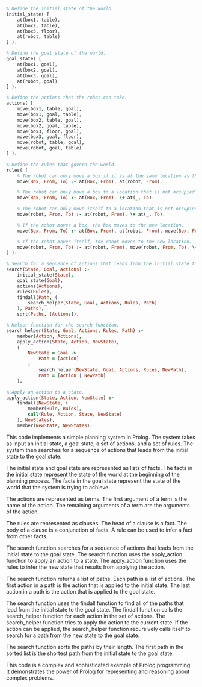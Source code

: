 ```prolog
% Define the initial state of the world.
initial_state( [
    at(box1, table),
    at(box2, table),
    at(box3, floor),
    at(robot, table)
] ).

% Define the goal state of the world.
goal_state( [
    at(box1, goal),
    at(box2, goal),
    at(box3, goal),
    at(robot, goal)
] ).

% Define the actions that the robot can take.
actions( [
    move(box1, table, goal),
    move(box1, goal, table),
    move(box2, table, goal),
    move(box2, goal, table),
    move(box3, floor, goal),
    move(box3, goal, floor),
    move(robot, table, goal),
    move(robot, goal, table)
] ).

% Define the rules that govern the world.
rules( [
    % The robot can only move a box if it is at the same location as the box.
    move(Box, From, To) :- at(Box, From), at(robot, From).

    % The robot can only move a box to a location that is not occupied by another box.
    move(Box, From, To) :- at(Box, From), \+ at(_, To).

    % The robot can only move itself to a location that is not occupied by another box.
    move(robot, From, To) :- at(robot, From), \+ at(_, To).

    % If the robot moves a box, the box moves to the new location.
    move(Box, From, To) :- at(Box, From), at(robot, From), move(Box, From, To), \+ at(Box, From).

    % If the robot moves itself, the robot moves to the new location.
    move(robot, From, To) :- at(robot, From), move(robot, From, To), \+ at(robot, From).
] ).

% Search for a sequence of actions that leads from the initial state to the goal state.
search(State, Goal, Actions) :-
    initial_state(State),
    goal_state(Goal),
    actions(Actions),
    rules(Rules),
    findall(Path, (
        search_helper(State, Goal, Actions, Rules, Path)
    ), Paths),
    sort(Paths, [Actions]).

% Helper function for the search function.
search_helper(State, Goal, Actions, Rules, Path) :-
    member(Action, Actions),
    apply_action(State, Action, NewState),
    (
        NewState = Goal ->
            Path = [Action]
        ;
            search_helper(NewState, Goal, Actions, Rules, NewPath),
            Path = [Action | NewPath]
    ).

% Apply an action to a state.
apply_action(State, Action, NewState) :-
    findall(NewState, (
        member(Rule, Rules),
        call(Rule, Action, State, NewState)
    ), NewStates),
    member(NewState, NewStates).
```

This code implements a simple planning system in Prolog. The system takes as input an initial state, a goal state, a set of actions, and a set of rules. The system then searches for a sequence of actions that leads from the initial state to the goal state.

The initial state and goal state are represented as lists of facts. The facts in the initial state represent the state of the world at the beginning of the planning process. The facts in the goal state represent the state of the world that the system is trying to achieve.

The actions are represented as terms. The first argument of a term is the name of the action. The remaining arguments of a term are the arguments of the action.

The rules are represented as clauses. The head of a clause is a fact. The body of a clause is a conjunction of facts. A rule can be used to infer a fact from other facts.

The search function searches for a sequence of actions that leads from the initial state to the goal state. The search function uses the apply_action function to apply an action to a state. The apply_action function uses the rules to infer the new state that results from applying the action.

The search function returns a list of paths. Each path is a list of actions. The first action in a path is the action that is applied to the initial state. The last action in a path is the action that is applied to the goal state.

The search function uses the findall function to find all of the paths that lead from the initial state to the goal state. The findall function calls the search_helper function for each action in the set of actions. The search_helper function tries to apply the action to the current state. If the action can be applied, the search_helper function recursively calls itself to search for a path from the new state to the goal state.

The search function sorts the paths by their length. The first path in the sorted list is the shortest path from the initial state to the goal state.

This code is a complex and sophisticated example of Prolog programming. It demonstrates the power of Prolog for representing and reasoning about complex problems.